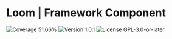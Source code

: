 # Loom | Framework Component

<p>
<!-- Coverage Badge -->
<img src="https://img.shields.io/badge/Coverage-51.66%25-cb9b1c" alt="Coverage 51.66%">
<!-- Version Badge -->
<img src="https://img.shields.io/badge/Version-1.0.1-blue" alt="Version 1.0.1">
<!-- License Badge -->
<img src="https://img.shields.io/badge/License-GPL--3.0--or--later-40adbc" alt="License GPL-3.0-or-later">
</p>